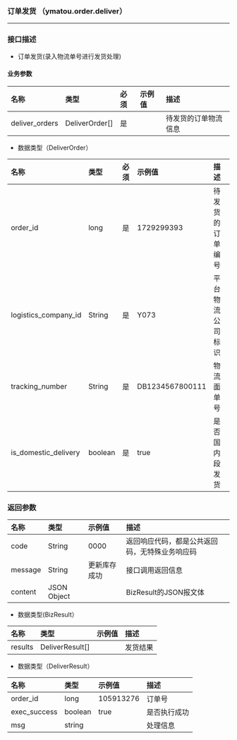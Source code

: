 ### 订单发货 （ymatou.order.deliver）

---

### 接口描述

* 订单发货(录入物流单号进行发货处理)

#### 业务参数


| 名称 | 类型 | 必须 | 示例值 | 描述 |
| :--- | :--- | :--- | :--- | :--- |
| deliver_orders |DeliverOrder[] | 是 |  |待发货的订单物流信息 |

* 数据类型（DeliverOrder）

| 名称 | 类型 | 必须 | 示例值 | 描述 |
| :--- | :--- | :--- | :--- | :--- |
| order_id | long | 是 | 1729299393 | 待发货的订单编号 |
| logistics_company\_id | String | 是 | Y073 | 平台物流公司标识 |
| tracking_number | String | 是 | DB1234567800111 | 物流面单号 |
| is_domestic_delivery | boolean | 是 | true | 是否国内段发货 |


### 返回参数

| 名称 | 类型 | 示例值 | 描述 |
| :--- | :--- | :--- | :--- |
| code | String | 0000 | 返回响应代码，都是公共返回码，无特殊业务响应码 |
| message | String | 更新库存成功 | 接口调用返回信息 |
| content | JSON Object |  | BizResult的JSON报文体 |

* 数据类型(BizResult）

| 名称 | 类型 | 示例值 | 描述 |
| :--- | :--- | :--- | :--- |
| results | DeliverResult[] |  | 发货结果 |

* 数据类型（DeliverResult）

| 名称 | 类型 | 示例值 | 描述 |
| :--- | :--- | :--- | :--- |
| order_id | long | 105913276 | 订单号 |
| exec_success | boolean | true | 是否执行成功 |
| msg | string |  | 处理信息 |